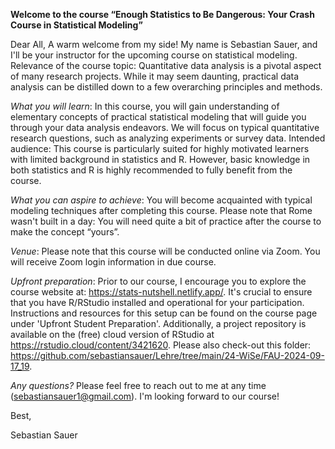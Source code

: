 **Welcome to the course “Enough Statistics to Be Dangerous: Your Crash Course in Statistical Modeling”**


Dear All,
A warm welcome from my side! My name is Sebastian Sauer, and I'll be your instructor for the upcoming course on statistical modeling.
Relevance of the course topic: Quantitative data analysis is a pivotal aspect of many research projects. While it may seem daunting, practical data analysis can be distilled down to a few overarching principles and methods.


*What you will learn*: In this course, you will gain understanding of elementary concepts of practical statistical modeling that will guide you through your data analysis endeavors. We will focus on typical quantitative research questions, such as analyzing experiments or survey data.
Intended audience: This course is particularly suited for highly motivated learners with limited background in statistics and R. However, basic knowledge in both statistics and R is highly recommended to fully benefit from the course. 


*What you can aspire to achieve*: You will become acquainted with typical modeling techniques after completing this course. Please note that Rome wasn't built in a day: You will need quite a bit of practice after the course to make the concept “yours”.


*Venue*: Please note that this course will be conducted online via Zoom. You will receive Zoom login information in due course.

*Upfront preparation*: Prior to our course, I encourage you to explore the course website at: https://stats-nutshell.netlify.app/. It's crucial to ensure that you have R/RStudio installed and operational for your participation. Instructions and resources for this setup can be found on the course page under 'Upfront Student Preparation'. Additionally, a project repository is available on the (free) cloud version of RStudio at https://rstudio.cloud/content/3421620. Please also check-out this folder: https://github.com/sebastiansauer/Lehre/tree/main/24-WiSe/FAU-2024-09-17_19.


*Any questions?* Please feel free to reach out to me at any time (sebastiansauer1@gmail.com). I'm looking forward to our course!



Best,

Sebastian Sauer
